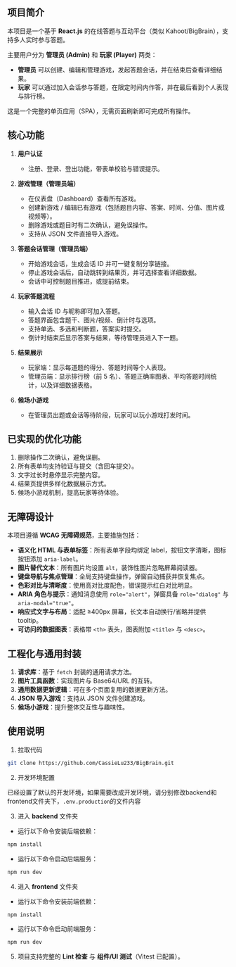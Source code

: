 ## 项目简介

本项目是一个基于 **React.js** 的在线答题与互动平台（类似 Kahoot/BigBrain），支持多人实时参与答题。

主要用户分为 **管理员 (Admin)** 和 **玩家 (Player)** 两类：

* **管理员** 可以创建、编辑和管理游戏，发起答题会话，并在结束后查看详细结果。
* **玩家** 可以通过加入会话参与答题，在限定时间内作答，并在最后看到个人表现与排行榜。

这是一个完整的单页应用（SPA），无需页面刷新即可完成所有操作。

## 核心功能

1. **用户认证**

   * 注册、登录、登出功能，带表单校验与错误提示。

2. **游戏管理（管理员端）**

   * 在仪表盘（Dashboard）查看所有游戏。
   * 创建新游戏 / 编辑已有游戏（包括题目内容、答案、时间、分值、图片或视频等）。
   * 删除游戏或题目时有二次确认，避免误操作。
   * 支持从 JSON 文件直接导入游戏。

3. **答题会话管理（管理员端）**

   * 开始游戏会话，生成会话 ID 并可一键复制分享链接。
   * 停止游戏会话后，自动跳转到结果页，并可选择查看详细数据。
   * 会话中可控制题目推进，或提前结束。

4. **玩家答题流程**

   * 输入会话 ID 与昵称即可加入答题。
   * 答题界面包含题干、图片/视频、倒计时与选项。
   * 支持单选、多选和判断题，答案实时提交。
   * 倒计时结束后显示答案与结果，等待管理员进入下一题。

5. **结果展示**

   * 玩家端：显示每道题的得分、答题时间等个人表现。
   * 管理员端：显示排行榜（前 5 名）、答题正确率图表、平均答题时间统计，以及详细数据表格。

6. **候场小游戏**

   * 在管理员出题或会话等待阶段，玩家可以玩小游戏打发时间。

## 已实现的优化功能

1. 删除操作二次确认，避免误删。
2. 所有表单均支持验证与提交（含回车提交）。
3. 文字过长时悬停显示完整内容。
4. 结果页提供多样化数据展示方式。
5. 候场小游戏机制，提高玩家等待体验。

## 无障碍设计

本项目遵循 **WCAG 无障碍规范**，主要措施包括：

* **语义化 HTML 与表单标签**：所有表单字段均绑定 label，按钮文字清晰，图标按钮添加 `aria-label`。
* **图片替代文本**：所有图片均设置 `alt`，装饰性图片忽略屏幕阅读器。
* **键盘导航与焦点管理**：全局支持键盘操作，弹窗自动捕获并恢复焦点。
* **色彩对比与清晰度**：使用高对比度配色，错误提示红白对比明显。
* **ARIA 角色与提示**：通知消息使用 `role="alert"`，弹窗具备 `role="dialog"` 与 `aria-modal="true"`。
* **响应式文字与布局**：适配 ≥400px 屏幕，长文本自动换行/省略并提供 tooltip。
* **可访问的数据图表**：表格带 `<th>` 表头，图表附加 `<title>` 与 `<desc>`。

## 工程化与通用封装

1. **请求库**：基于 `fetch` 封装的通用请求方法。
2. **图片工具函数**：实现图片与 Base64/URL 的互转。
3. **通用数据更新逻辑**：可在多个页面复用的数据更新方法。
4. **JSON 导入游戏**：支持从 JSON 文件创建游戏。
5. **候场小游戏**：提升整体交互性与趣味性。

## 使用说明

1. 拉取代码

```bash
git clone https://github.com/CassieLu233/BigBrain.git
```

2. 开发环境配置

已经设置了默认的开发环境，如果需要改成开发环境，请分别修改backend和frontend文件夹下，`.env.production`的文件内容

3. 进入 **backend** 文件夹

* 运行以下命令安装后端依赖：

```bash
npm install
```

* 运行以下命令启动后端服务：

```bash
npm run dev
```

4. 进入 **frontend** 文件夹

* 运行以下命令安装前端依赖：
```bash
npm install
```

* 运行以下命令启动前端服务：
```bash
npm run dev
```

5. 项目支持完整的 **Lint 检查** 与 **组件/UI 测试**（Vitest 已配置）。
